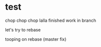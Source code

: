 # test
chop chop chop
lalla
finished work in branch

let's try to rebase


tooping on rebase (master fix)